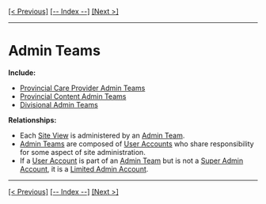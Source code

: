 [[< Previous]](admin_jurisdictions.md) [[-- Index --]](entity_class_index.md) [[Next >]](allied_health_providers.md)
___
# Admin Teams

**Include:**
  * [Provincial Care Provider Admin Teams](provincial_care_provider_admin_teams.md)  
  * [Provincial Content Admin Teams](provincial_content_admin_teams.md)  
  * [Divisional Admin Teams](divisional_admin_teams.md)  

**Relationships:**
  * Each [Site View](site_views.md) is administered by an [Admin Team](admin_teams.md).
  * [Admin Teams](admin_teams.md) are composed of [User Accounts](user_accounts.md) who share responsibility for some aspect of site administration.
  * If a [User Account](user_accounts.md) is part of an [Admin Team](admin_teams.md) but is not a [Super Admin Account](super_admin_accounts.md), it is a [Limited Admin Account](limited_admin_accounts.md).

___
[[< Previous]](admin_jurisdictions.md) [[-- Index --]](entity_class_index.md) [[Next >]](allied_health_providers.md)
